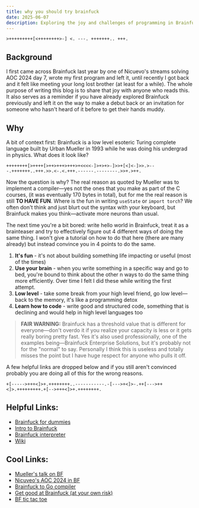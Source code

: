 ```yaml
---
title: why you should try brainfuck
date: 2025-06-07
description: Exploring the joy and challenges of programming in Brainfuck, an esoteric programming language that makes you think differently about code.
---
```


```brainfuck
>+++++++++[<++++++++>-] <. ---. +++++++.. +++.
```

## Background

I first came across Brainfuck last year by one of Nicuevo's streams solving AOC 2024 day 7, wrote my first program and left it, until recently I got back and it felt like meeting your long lost brother (at least for a while). The whole purpose of writing this blog is to share that joy with anyone who reads this. It also serves as a reminder if you have already explored Brainfuck previously and left it on the way to make a debut back or an invitation for someone who hasn't heard of it before to get their hands muddy.

## Why

A bit of context first: Brainfuck is a low level esoteric Turing complete language built by Urban Mueller in 1993 while he was doing his undergrad in physics. What does it look like?

```brainfuck
++++++++[>++++[>++>+++>+++>+<<<<-]>+>+>-]>>+[<]<-]>>.>---.+++++++..+++.>>.<-.<.+++.------.--------.>>+.>++.
```

Now the question is why? The real reason as quoted by Mueller was to implement a compiler—yes not the ones that you make as part of the C courses, (it was eventually 170 bytes in total), but for me the real reason is still **TO HAVE FUN**. Where is the fun in writing `useState` or `import torch`? We often don't think and just blurt out the syntax with your keyboard, but Brainfuck makes you think—activate more neurons than usual.

The next time you're a bit bored: write hello world in Brainfuck, treat it as a brainteaser and try to effectively figure out 4 different ways of doing the same thing. I won't give a tutorial on how to do that here (there are many already) but instead convince you in 4 points to do the same.

1. **It's fun** - it's not about building something life impacting or useful (most of the times)
2. **Use your brain** - when you write something in a specific way and go to bed, you're bound to think about the other n ways to do the same thing more efficiently. Over time I felt I did these while writing the first attempt.
3. **Low level** - take some break from your high level friend, go low level—back to the memory, it's like a programming detox
4. **Learn how to code** - write good and structured code, something that is declining and would help in high level languages too

> **FAIR WARNING:** Brainfuck has a threshold value that is different for everyone—don't overdo it if you realize your capacity is less or it gets really boring pretty fast. Yes it's also used professionally, one of the examples being—Brainfuck Enterprise Solutions, but it's probably not for the "normal" to say. Personally I think this is useless and totally misses the point but I have huge respect for anyone who pulls it off.

A few helpful links are dropped below and if you still aren't convinced probably you are doing all of this for the wrong reasons.

```brainfuck
+[----->+++<]>+.++++++++..-----------.-[--->+<]>-.++[--->++<]>.+++++++++.+[-->+++<]>+.++++++++.
```

## Helpful Links:

- [Brainfuck for dummies](https://gist.github.com/roachhd/dce54bec8ba55fb17d3a)
- [Intro to Brainfuck](https://en.wikipedia.org/wiki/Brainfuck)
- [Brainfuck interpreter](https://copy.sh/brainfuck/)
- [Wiki](https://en.wikipedia.org/wiki/Brainfuck)

## Cool Links:

- [Mueller's talk on BF](#)
- [Nicuveo's AOC 2024 in BF](#)
- [Brainfuck to Go compiler](#)
- [Get good at Brainfuck (at your own risk)](#)
- [BF tic tac toe](#)
